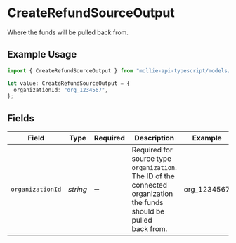 # CreateRefundSourceOutput

Where the funds will be pulled back from.

## Example Usage

```typescript
import { CreateRefundSourceOutput } from "mollie-api-typescript/models/operations";

let value: CreateRefundSourceOutput = {
  organizationId: "org_1234567",
};
```

## Fields

| Field                                                                                                               | Type                                                                                                                | Required                                                                                                            | Description                                                                                                         | Example                                                                                                             |
| ------------------------------------------------------------------------------------------------------------------- | ------------------------------------------------------------------------------------------------------------------- | ------------------------------------------------------------------------------------------------------------------- | ------------------------------------------------------------------------------------------------------------------- | ------------------------------------------------------------------------------------------------------------------- |
| `organizationId`                                                                                                    | *string*                                                                                                            | :heavy_minus_sign:                                                                                                  | Required for source type `organization`. The ID of the connected organization the funds should be pulled<br/>back from. | org_1234567                                                                                                         |